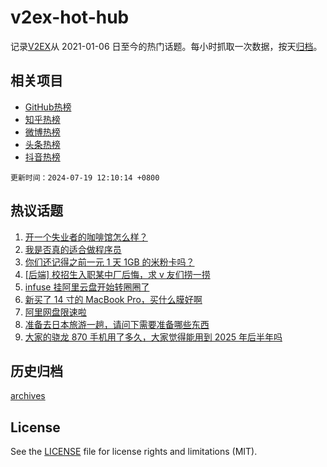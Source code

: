 # v2ex-hot-hub

 记录[V2EX](https://www.v2ex.com/)从 2021-01-06 日至今的热门话题。每小时抓取一次数据，按天[归档](archives)。
 
 ## 相关项目

- [GitHub热榜](https://github.com/snaildev/github-hot-hub)
- [知乎热榜](https://github.com/snaildev/zhihu-hot-hub)
- [微博热榜](https://github.com/snaildev/weibo-hot-hub)
- [头条热榜](https://github.com/snaildev/toutiao-hot-hub)
- [抖音热榜](https://github.com/snaildev/douyin-hot-hub)


 `更新时间：2024-07-19 12:10:14 +0800`

## 热议话题

1. [开一个失业者的咖啡馆怎么样？](https://www.v2ex.com/t/1058426)
1. [我是否真的适合做程序员](https://www.v2ex.com/t/1058250)
1. [你们还记得之前一元 1 天 1GB 的米粉卡吗？](https://www.v2ex.com/t/1058283)
1. [[后端] 校招生入职某中厂后悔，求 v 友们捞一捞](https://www.v2ex.com/t/1058425)
1. [infuse 挂阿里云盘开始转圈圈了](https://www.v2ex.com/t/1058290)
1. [新买了 14 寸的 MacBook Pro，买什么膜好啊](https://www.v2ex.com/t/1058457)
1. [阿里网盘限速啦](https://www.v2ex.com/t/1058275)
1. [准备去日本旅游一趟，请问下需要准备哪些东西](https://www.v2ex.com/t/1058248)
1. [大家的骁龙 870 手机用了多久，大家觉得能用到 2025 年后半年吗](https://www.v2ex.com/t/1058455)

## 历史归档

[archives](archives)

## License

See the [LICENSE](LICENSE) file for license rights and limitations (MIT).
